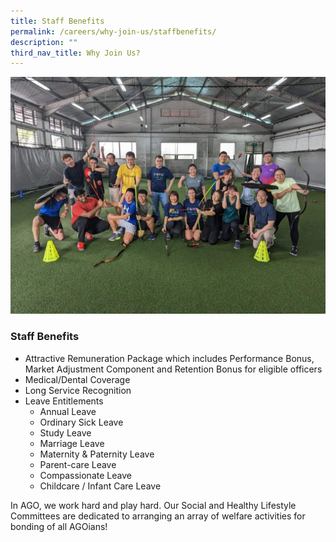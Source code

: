 ```yaml
---
title: Staff Benefits
permalink: /careers/why-join-us/staffbenefits/
description: ""
third_nav_title: Why Join Us?
---
```

![](/images/FB_IMG_1675151572724.jpg)

### Staff Benefits

*   Attractive Remuneration Package which includes Performance Bonus, Market Adjustment Component and Retention Bonus for eligible officers
*   Medical/Dental Coverage
*   Long Service Recognition
*   Leave Entitlements
    *   Annual Leave
    *   Ordinary Sick Leave
    *   Study Leave
    *   Marriage Leave
    *   Maternity & Paternity Leave
    *   Parent-care Leave
    *   Compassionate Leave
    *   Childcare / Infant Care Leave

In AGO, we work hard and play hard. Our Social and Healthy Lifestyle Committees are dedicated to arranging an array of welfare activities for bonding of all AGOians!